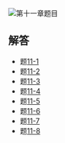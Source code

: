 ![第十一章题目](https://github.com/wangxb96/C_Language_Programming/blob/master/chapter11/11ti.jpg)
## 解答
- 题[11-1](https://github.com/wangxb96/C_Language_Programming/blob/master/chapter11/11-1.cpp)
- 题[11-2](https://github.com/wangxb96/C_Language_Programming/blob/master/chapter11/11-2.cpp)
- 题[11-3](https://github.com/wangxb96/C_Language_Programming/blob/master/chapter11/11-3.cpp)
- 题[11-4](https://github.com/wangxb96/C_Language_Programming/blob/master/chapter11/11-4.cpp)
- 题[11-5](https://github.com/wangxb96/C_Language_Programming/blob/master/chapter11/11-5.cpp)
- 题[11-6](https://github.com/wangxb96/C_Language_Programming/blob/master/chapter11/11-6.cpp)
- 题[11-7](https://github.com/wangxb96/C_Language_Programming/blob/master/chapter11/11-7.cpp)
- 题[11-8](https://github.com/wangxb96/C_Language_Programming/blob/master/chapter11/11-8.cpp)
